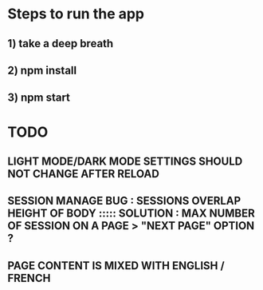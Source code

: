 # Steps to run the app
## 1) take a deep breath
## 2) npm install
## 3) npm start

# TODO
## LIGHT MODE/DARK MODE SETTINGS SHOULD NOT CHANGE AFTER RELOAD
## SESSION MANAGE BUG : SESSIONS OVERLAP HEIGHT OF BODY ::::: SOLUTION : MAX NUMBER OF SESSION ON A PAGE > "NEXT PAGE" OPTION ?
## PAGE CONTENT IS MIXED WITH ENGLISH / FRENCH